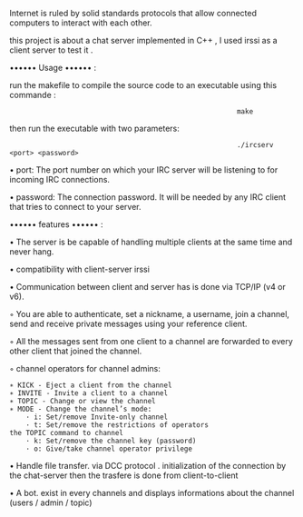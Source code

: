 Internet is ruled by solid standards protocols that allow connected computers to interact with each other.



this project is about a chat server implemented in C++ , I used irssi as a client server to test it .

•••••• Usage •••••• :

run the makefile to compile the source code to an executable using this commande :

                                                            make
                                                            
then run the executable with two parameters:

                                                            ./ircserv <port> <password>

                                                            
• port: The port number on which your IRC server will be listening to for incoming IRC connections.


• password: The connection password. It will be needed by any IRC client that tries to connect to your server.

•••••• features •••••• :


• The server is be capable of handling multiple clients at the same time and never hang.

• compatibility with client-server irssi 

• Communication between client and server has is done via TCP/IP (v4 or v6).

◦ You are able to authenticate, set a nickname, a username, join a channel, send and receive private messages using your reference client.

◦ All the messages sent from one client to a channel are forwarded to every other client that joined the channel.

◦  channel operators for channel admins:

    ∗ KICK - Eject a client from the channel
    ∗ INVITE - Invite a client to a channel
    ∗ TOPIC - Change or view the channel
    ∗ MODE - Change the channel’s mode:
        · i: Set/remove Invite-only channel
        · t: Set/remove the restrictions of operators
    the TOPIC command to channel
        · k: Set/remove the channel key (password)
        · o: Give/take channel operator privilege
  
  • Handle file transfer. via DCC protocol . initialization of the connection by the chat-server then the trasfere is done from client-to-client
  
  • A bot. exist in every channels and displays informations about the channel (users / admin / topic)
  

